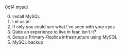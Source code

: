0x14 mysql

0. Install MySQL
1. Let us in!
2. If only you could see what I've seen with your eyes
3. Quite an experience to live in fear, isn't it?
4. Setup a Primary-Replica infrastructure using MySQL
5. MySQL backup
